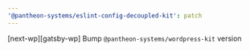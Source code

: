 ```yaml
---
'@pantheon-systems/eslint-config-decoupled-kit': patch
---
```


[next-wp][gatsby-wp] Bump `@pantheon-systems/wordpress-kit` version
